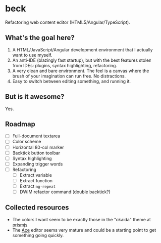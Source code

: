 # beck

Refactoring web content editor (HTML5/Angular/TypeScript).

## What's the goal here?

1. A HTML/JavaScript/Angular development environment that I actually want to
   use myself.
2. An anti-IDE (blazingly fast startup), but with the best features stolen
   from IDEs: plugins, syntax highlighting, refactoring.
3. A very clean and bare environment. The feel is a canvas where the brush
   of your imagination can run free. No distractions.
4. Easy to switch between editing something, and running it.

## But is it awesome?

Yes.

## Roadmap

- [ ] Full-document textarea
- [ ] Color scheme
- [ ] Horizontal 80-col marker
- [ ] Backtick button toolbar
- [ ] Syntax highlighting
- [ ] Expanding trigger words
- [ ] Refactoring
    - [ ] Extract variable
    - [ ] Extract function
    - [ ] Extract `ng-repeat`
    - [ ] DWIM refactor command (double backtick?)

## Collected resources

* The colors I want seem to be exactly those in the "okaida" theme at
  [prismjs](http://prismjs.com/)
* The [Ace](http://ace.c9.io/) editor seems very mature and could be
  a starting point to get something going quickly.
